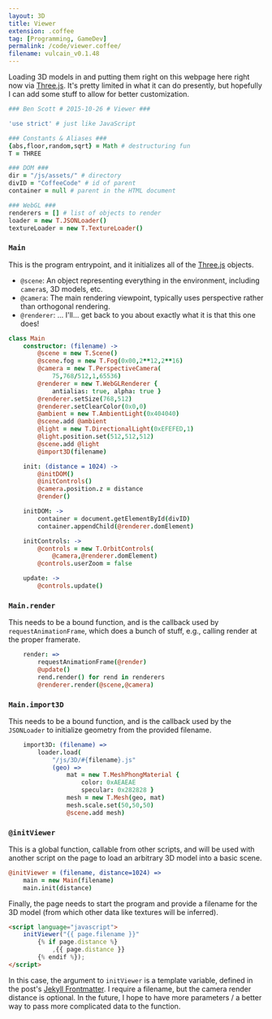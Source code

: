 ```yaml
---
layout: 3D
title: Viewer
extension: .coffee
tag: [Programming, GameDev]
permalink: /code/viewer.coffee/
filename: vulcain_v0.1.48
---
```


Loading 3D models in and putting them right on this webpage here right now via [Three.js][].
It's pretty limited in what it can do presently, but hopefully I can add some stuff to allow for better customization.

[Three.js]: <http://threejs.org>

```coffee
### Ben Scott # 2015-10-26 # Viewer ###

'use strict' # just like JavaScript

### Constants & Aliases ###
{abs,floor,random,sqrt} = Math # destructuring fun
T = THREE

### DOM ###
dir = "/js/assets/" # directory
divID = "CoffeeCode" # id of parent
container = null # parent in the HTML document

### WebGL ###
renderers = [] # list of objects to render
loader = new T.JSONLoader()
textureLoader = new T.TextureLoader()
```


### `Main` ###

This is the program entrypoint, and it initializes all of the [Three.js][] objects.

- `@scene`: An object representing everything in the
    environment, including `camera`s, 3D models, etc.
- `@camera`: The main rendering viewpoint, typically uses
    perspective rather than orthogonal rendering.
- `@renderer`: ... I'll... get back to you about exactly
    what it is that this one does!

```coffee
class Main
    constructor: (filename) ->
        @scene = new T.Scene()
        @scene.fog = new T.Fog(0x00,2**12,2**16)
        @camera = new T.PerspectiveCamera(
            75,768/512,1,65536)
        @renderer = new T.WebGLRenderer {
            antialias: true, alpha: true }
        @renderer.setSize(768,512)
        @renderer.setClearColor(0x0,0)
        @ambient = new T.AmbientLight(0x404040)
        @scene.add @ambient
        @light = new T.DirectionalLight(0xEFEFED,1)
        @light.position.set(512,512,512)
        @scene.add @light
        @import3D(filename)

    init: (distance = 1024) ->
        @initDOM()
        @initControls()
        @camera.position.z = distance
        @render()

    initDOM: ->
        container = document.getElementById(divID)
        container.appendChild(@renderer.domElement)

    initControls: ->
        @controls = new T.OrbitControls(
            @camera,@renderer.domElement)
        @controls.userZoom = false

    update: ->
        @controls.update()
```


### `Main.render` ###

This needs to be a bound function, and is the callback used by `requestAnimationFrame`, which does a bunch of stuff, e.g., calling render at the proper framerate.

```coffee
    render: =>
        requestAnimationFrame(@render)
        @update()
        rend.render() for rend in renderers
        @renderer.render(@scene,@camera)
```


### `Main.import3D` ###

This needs to be a bound function, and is the callback used by the `JSONLoader` to initialize geometry from the provided filename.

```coffee
    import3D: (filename) =>
        loader.load(
            "/js/3D/#{filename}.js"
            (geo) =>
                mat = new T.MeshPhongMaterial {
                    color: 0xAEAEAE
                    specular: 0x282828 }
                mesh = new T.Mesh(geo, mat)
                mesh.scale.set(50,50,50)
                @scene.add mesh)
```


### `@initViewer` ###

This is a global function, callable from other scripts, and
will be used with another script on the page to load an
arbitrary 3D model into a basic scene.

```coffee
@initViewer = (filename, distance=1024) =>
    main = new Main(filename)
    main.init(distance)
```


Finally, the page needs to start the program and provide a filename for the 3D model (from which other data like textures will be inferred).

```html
<script language="javascript">
    initViewer("{{ page.filename }}"
        {% if page.distance %}
            ,{{ page.distance }}
        {% endif %});
</script>
```

In this case, the argument to `initViewer` is a template variable, defined in the post's [Jekyll Frontmatter][]. I require a filename, but the camera render distance is optional. In the future, I hope to have more parameters / a better way to pass more complicated data to the function.

[Jekyll Frontmatter]: <http://jekyllrb.com/docs/frontmatter/>



